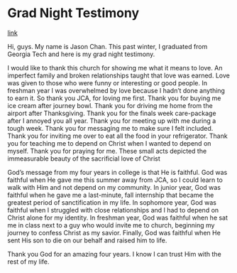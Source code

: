 # Grad Night Testimony

[link](https://docs.google.com/document/d/1W8uZXsL-ARaaoSFYCXSPpZ4WDCGPNpcHv5VIYSgLARQ/edit?usp=sharing)

Hi, guys. My name is Jason Chan. This past winter, I graduated from Georgia Tech and here is my grad night testimony.

I would like to thank this church for showing me what it means to love. An imperfect family and broken relationships taught that love was earned. Love was given to those who were funny or interesting or good people. In freshman year I was overwhelmed by love because I hadn’t done anything to earn it. So thank you JCA, for loving me first. Thank you for buying me ice cream after journey bowl. Thank you for driving me home from the airport after Thanksgiving. Thank you for the finals week care-package after I annoyed you all year. Thank you for meeting up with me during a tough week. Thank you for messaging me to make sure I felt included. Thank you for inviting me over to eat all the food in your refrigerator. Thank you for teaching me to depend on Christ when I wanted to depend on myself. Thank you for praying for me. These small acts depicted the immeasurable beauty of the sacrificial love of Christ

God’s message from my four years in college is that He is faithful. God was faithful when He gave me this summer away from JCA, so I could learn to walk with Him and not depend on my community. In junior year, God was faithful when he gave me a last-minute, fall internship that became the greatest period of sanctification in my life. In sophomore year, God was faithful when I struggled with close relationships and I had to depend on Christ alone for my identity. In freshman year, God was faithful when he sat me in class next to a guy who would invite me to church, beginning my journey to confess Christ as my savior. Finally, God was faithful when He sent His son to die on our behalf and raised him to life.

Thank you God for an amazing four years. I know I can trust Him with the rest of my life. 

